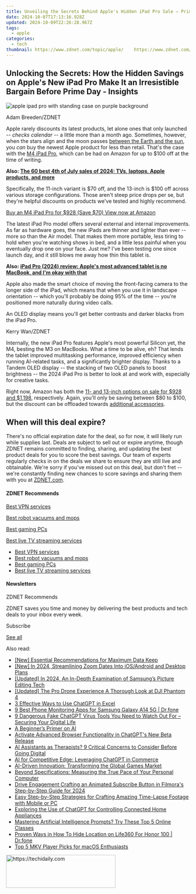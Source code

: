 ```yaml
---
title: Unveiling the Secrets Behind Apple's Hidden iPad Pro Sale – Prime Day Bargain Extravaganza!
date: 2024-10-07T17:13:16.928Z
updated: 2024-10-09T22:26:28.967Z
tags:
  - apple
categories:
  - tech
thumbnail: https://www.zdnet.com/topic/apple/    https://www.zdnet.com/a/img/resize/5938945e7e9da03526023e3d9b08527c6bb42988/2024/05/29/ce3efdda-64ec-4ccb-a111-91f3d82cc15b/ipad-air-017.jpg?width=170&height=96&fit=crop&auto=webp
---
```


## Unlocking the Secrets: How the Hidden Savings on Apple's New iPad Pro Make It an Irresistible Bargain Before Prime Day - Insights

![apple ipad pro with standing case on purple background](https://www.zdnet.com/a/img/resize/ac0399f570008cb69437d54a3f726c9cbf013707/2024/05/22/a502e089-c8a2-43b6-95af-bd996976b290/ipad-pro-001.jpg?auto=webp&width=1280)

Adam Breeden/ZDNET

Apple rarely discounts its latest products, let alone ones that only launched -- _checks calendar_ \-- a little more than a month ago. Sometimes, however, when the stars align and the moon passes [between the Earth and the sun](https://www.zdnet.com/article/i-captured-the-2024-solar-eclipse-from-first-contact-to-totality-here-are-the-photos/), you _can_ buy the newest Apple product for less than retail. That's the case with the [M4 iPad Pro](https://buy.geni.us/Proxy.ashx?TSID=368250&GR%5FURL=https%3A%2F%2Fwww.amazon.com%2FApple-iPad-Pro-11-Inch-Landscape%2Fdp%2FB0D3J9XDMQ%3Fth%3D1%26tag%3Dzd-buy-button-20%26ascsubtag%3D%5F%5FCOM%5FCLICK%5FID%5F%5F%7C075597a4-c5f1-44de-8748-736fe43e7915%7Cdtp&dtb=1), which can be had on Amazon for up to $100 off at the time of writing.

**Also: [The 60 best 4th of July sales of 2024: TVs, laptops, Apple products, and more](https://www.zdnet.com/article/best-4th-of-july-sales-2024-07-03/)**

Specifically, the 11-inch variant is $70 off, and the 13-inch is $100 off across various storage configurations. Those aren't steep price drops per se, but they're helpful discounts on products we've tested and highly recommend.

[Buy an M4 iPad Pro for $928 (Save $70) View now at Amazon](https://buy.geni.us/Proxy.ashx?TSID=368250&GR%5FURL=https%3A%2F%2Fwww.amazon.com%2Fdp%2FB0D3J6L2ZC%3Ftag%3Dzd-buy-button-20%26ascsubtag%3D%5F%5FCOM%5FCLICK%5FID%5F%5F%7C075597a4-c5f1-44de-8748-736fe43e7915%7Cdtp&dtb=1)

The latest iPad Pro model offers several external and internal improvements. As far as hardware goes, the new iPads are thinner and lighter than ever -- more so than the Air model. That makes them more portable, less tiring to hold when you're watching shows in bed, and a little less painful when you eventually drop one on your face. Just me? I've been testing one since launch day, and it still blows me away how thin this tablet is.

**Also: [iPad Pro (2024) review: Apple's most advanced tablet is no MacBook, and I'm okay with that](https://www.zdnet.com/article/ipad-pro-2024-review/)**

Apple also made the smart choice of moving the front-facing camera to the longer side of the iPad, which means that when you use it in landscape orientation -- which you'll probably be doing 95% of the time -- you're positioned more naturally during video calls.

An OLED display means you'll get better contrasts and darker blacks from the iPad Pro.

Kerry Wan/ZDNET

Internally, the new iPad Pro features Apple's most powerful Silicon yet, the M4, besting the M3 on MacBooks. What a time to be alive, eh? That lends the tablet improved multitasking performance, improved efficiency when running AI-related tasks, and a significantly brighter display. Thanks to a Tandem OLED display -- the stacking of two OLED panels to boost brightness -- the 2024 iPad Pro is better to look at and work with, especially for creative tasks.

Right now, Amazon has both the [11- and 13-inch options on sale for $928 and $1,198](https://buy.geni.us/Proxy.ashx?TSID=368250&GR%5FURL=https%3A%2F%2Fwww.amazon.com%2Fdp%2FB0D3J6L2ZC%3Ftag%3Dzd-buy-button-20%26ascsubtag%3D%5F%5FCOM%5FCLICK%5FID%5F%5F%7C075597a4-c5f1-44de-8748-736fe43e7915%7Cdtp&dtb=1), respectively. Again, you'll only be saving between $80 to $100, but the discount can be offloaded towards [additional accessories](https://buy.geni.us/Proxy.ashx?TSID=368250&GR%5FURL=https%3A%2F%2Fwww.amazon.com%2Fs%3Fk%3Dipad%2Bpro%2B2024%2Baccessories%26tag%3Dzd-buy-button-20%26ascsubtag%3D%5F%5FCOM%5FCLICK%5FID%5F%5F%7C075597a4-c5f1-44de-8748-736fe43e7915%7Cdtp&dtb=1).

## When will this deal expire?

There's no official expiration date for the deal, so for now, it will likely run while supplies last. Deals are subject to sell out or expire anytime, though ZDNET remains committed to finding, sharing, and updating the best product deals for you to score the best savings. Our team of experts regularly checks in on the deals we share to ensure they are still live and obtainable. We're sorry if you've missed out on this deal, but don't fret -- we're constantly finding new chances to score savings and sharing them with you at [ZDNET.com](https://www.zdnet.com/). 

#### **ZDNET** Recommends

[Best VPN services](https://www.zdnet.com/article/best-vpn/ "Best VPN services")

[Best robot vacuums and mops](https://www.zdnet.com/article/best-robot-vacuum-mop/ "Best robot vacuums and mops")

[Best gaming PCs](https://www.zdnet.com/article/best-gaming-pc/ "Best gaming PCs")

[Best live TV streaming services](https://www.zdnet.com/article/best-live-tv-streaming-service/ "Best live TV streaming services")

* [Best VPN services](https://www.zdnet.com/article/best-vpn/ "Best VPN services")
* [Best robot vacuums and mops](https://www.zdnet.com/article/best-robot-vacuum-mop/ "Best robot vacuums and mops")
* [Best gaming PCs](https://www.zdnet.com/article/best-gaming-pc/ "Best gaming PCs")
* [Best live TV streaming services](https://www.zdnet.com/article/best-live-tv-streaming-service/ "Best live TV streaming services")

#### Newsletters

ZDNET Recommends

ZDNET saves you time and money by delivering the best products and tech deals to your inbox every week.

 Subscribe

[See all](https://www.zdnet.com/newsletters/)

<ins class="adsbygoogle"
     style="display:block"
     data-ad-format="autorelaxed"
     data-ad-client="ca-pub-7571918770474297"
     data-ad-slot="1223367746"></ins>

<ins class="adsbygoogle"
     style="display:block"
     data-ad-client="ca-pub-7571918770474297"
     data-ad-slot="8358498916"
     data-ad-format="auto"
     data-full-width-responsive="true"></ins>

<span class="atpl-alsoreadstyle">Also read:</span>
<div><ul>
<li><a href="https://fox-info.techidaily.com/new-essential-recommendations-for-maximum-data-keep/"><u>[New] Essential Recommendations for Maximum Data Keep</u></a></li>
<li><a href="https://screen-capture.techidaily.com/new-in-2024-streamlining-zoom-dates-into-iosandroid-and-desktop-plans/"><u>[New] In 2024, Streamlining Zoom Dates Into iOS/Android and Desktop Plans</u></a></li>
<li><a href="https://article-posts.techidaily.com/updated-in-2024-an-in-depth-examination-of-samsungs-picture-editing-tech/"><u>[Updated] In 2024, An In-Depth Examination of Samsung’s Picture Editing Tech</u></a></li>
<li><a href="https://fox-cloud.techidaily.com/updated-the-pro-drone-experience-a-thorough-look-at-dji-phantom-4/"><u>[Updated] The Pro Drone Experience A Thorough Look at DJI Phantom 4</u></a></li>
<li><a href="https://tech-hub.techidaily.com/3-effective-ways-to-use-chatgpt-in-excel/"><u>3 Effective Ways to Use ChatGPT in Excel</u></a></li>
<li><a href="https://android-location-track.techidaily.com/9-best-phone-monitoring-apps-for-samsung-galaxy-a14-5g-drfone-by-drfone-virtual-android/"><u>9 Best Phone Monitoring Apps for Samsung Galaxy A14 5G | Dr.fone</u></a></li>
<li><a href="https://tech-hub.techidaily.com/9-dangerous-fake-chatgpt-virus-tools-you-need-to-watch-out-for-securing-your-digital-life/"><u>9 Dangerous Fake ChatGPT Virus Tools You Need to Watch Out For – Securing Your Digital Life</u></a></li>
<li><a href="https://tech-hub.techidaily.com/a-beginners-primer-on-ai/"><u>A Beginner’s Primer on AI</u></a></li>
<li><a href="https://tech-hub.techidaily.com/activate-advanced-browser-functionality-in-chatgpts-new-beta-release/"><u>Activate Advanced Browser Functionality in ChatGPT's New Beta Release</u></a></li>
<li><a href="https://tech-hub.techidaily.com/ai-assistants-as-therapists-9-critical-concerns-to-consider-before-going-digital/"><u>AI Assistants as Therapists? 9 Critical Concerns to Consider Before Going Digital</u></a></li>
<li><a href="https://tech-hub.techidaily.com/ai-for-competitive-edge-leveraging-chatgpt-in-commerce/"><u>AI for Competitive Edge: Leveraging ChatGPT in Commerce</u></a></li>
<li><a href="https://tech-hub.techidaily.com/ai-driven-innovation-transforming-the-global-games-market/"><u>AI-Driven Innovation: Transforming the Global Games Market</u></a></li>
<li><a href="https://technical-tips.techidaily.com/beyond-specifications-measuring-the-true-pace-of-your-personal-computer/"><u>Beyond Specifications: Measuring the True Pace of Your Personal Computer</u></a></li>
<li><a href="https://youtube-tips.techidaily.com/-engagement-crafting-an-animated-subscribe-button-in-filmoras-step-by-step-guide-for-2024/"><u>Drive Engagement Crafting an Animated Subscribe Button in Filmora's Step-by-Step Guide for 2024</u></a></li>
<li><a href="https://win-reviews.techidaily.com/easy-step-by-step-strategies-for-crafting-amazing-time-lapse-footage-with-mobile-or-pc/"><u>Easy Step-by-Step Strategies for Crafting Amazing Time-Lapse Footage with Mobile or PC</u></a></li>
<li><a href="https://tech-hub.techidaily.com/1722157530351-exploring-the-use-of-chatgpt-for-controlling-connected-home-appliances/"><u>Exploring the Use of ChatGPT for Controlling Connected Home Appliances</u></a></li>
<li><a href="https://tech-hub.techidaily.com/1721903326638-mastering-artificial-intelligence-prompts-try-these-top-5-online-classes/"><u>Mastering Artificial Intelligence Prompts? Try These Top 5 Online Classes</u></a></li>
<li><a href="https://review-topics.techidaily.com/proven-ways-in-how-to-hide-location-on-life360-for-honor-100-drfone-by-drfone-virtual-android/"><u>Proven Ways in How To Hide Location on Life360 For Honor 100 | Dr.fone</u></a></li>
<li><a href="https://extra-tips.techidaily.com/top-5-mkv-player-picks-for-macos-enthusiasts/"><u>Top 5 MKV Player Picks for macOS Enthusiasts</u></a></li>
</ul></div>

<!-- affiliate ads begin -->
<a href="https://aligracehair.sjv.io/c/5597632/1948932/19272" target="_top" id="1948932">
  <img src="//a.impactradius-go.com/display-ad/19272-1948932" border="0" alt="https://techidaily.com" width="300" height="90"/>
</a>
<img height="0" width="0" src="https://aligracehair.sjv.io/i/5597632/1948932/19272" style="position:absolute;visibility:hidden;" border="0" />
<!-- affiliate ads end -->

